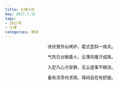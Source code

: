 ```yaml
---
title: 七律入伏
key: 2017.7.15
tags: 
- 2017年 
- 七律
categories: 律诗
---
```


<p align="center">进伏里外似烤炉，葛式歪斜一病夫。
</p>
<p align="center">气热日炎眼着火，云薄风暖汗成珠。
</p>
<p align="center">入定凡心方安静，无尘虚事不糊涂。
</p>
<p align="center">备有凉茶何求雨，得闲自在有舒服。
</p>
